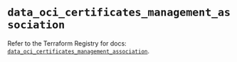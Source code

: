 # `data_oci_certificates_management_association`

Refer to the Terraform Registry for docs: [`data_oci_certificates_management_association`](https://registry.terraform.io/providers/oracle/oci/6.18.0/docs/data-sources/certificates_management_association).
